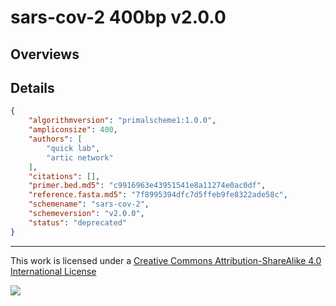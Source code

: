 # sars-cov-2 400bp v2.0.0

## Overviews

## Details

```json
{
    "algorithmversion": "primalscheme1:1.0.0",
    "ampliconsize": 400,
    "authors": [
        "quick lab",
        "artic network"
    ],
    "citations": [],
    "primer.bed.md5": "c9916963e43951541e8a11274e0ac0df",
    "reference.fasta.md5": "7f8995394dfc7d5ffeb9fe8322ade58c",
    "schemename": "sars-cov-2",
    "schemeversion": "v2.0.0",
    "status": "deprecated"
}
```



------------------------------------------------------------------------

This work is licensed under a [Creative Commons Attribution-ShareAlike 4.0 International License](http://creativecommons.org/licenses/by-sa/4.0/) 

![](https://i.creativecommons.org/l/by-sa/4.0/88x31.png)